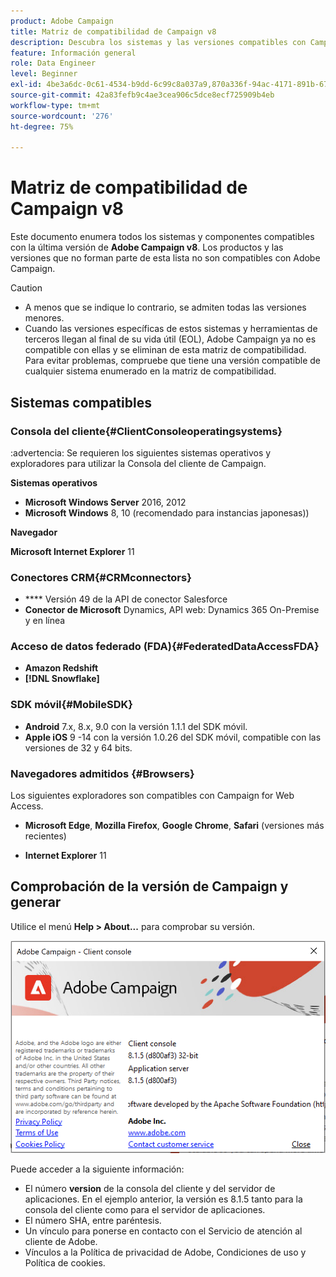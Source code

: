 ```yaml
---
product: Adobe Campaign
title: Matriz de compatibilidad de Campaign v8
description: Descubra los sistemas y las versiones compatibles con Campaign v8
feature: Información general
role: Data Engineer
level: Beginner
exl-id: 4be3a6dc-0c61-4534-b9dd-6c99c8a037a9,870a336f-94ac-4171-891b-67614feef6ef,bebdd930-c7f6-4629-a489-3c704b33f058,d493e613-eb61-43b1-9c6d-1bd881af0734
source-git-commit: 42a83fefb9c4ae3cea906c5dce8ecf725909b4eb
workflow-type: tm+mt
source-wordcount: '276'
ht-degree: 75%

---
```


# Matriz de compatibilidad de Campaign v8

Este documento enumera todos los sistemas y componentes compatibles con la última versión de **Adobe Campaign v8**. Los productos y las versiones que no forman parte de esta lista no son compatibles con Adobe Campaign.

>[!CAUTION]
>
>* A menos que se indique lo contrario, se admiten todas las versiones menores.
>* Cuando las versiones específicas de estos sistemas y herramientas de terceros llegan al final de su vida útil (EOL), Adobe Campaign ya no es compatible con ellas y se eliminan de esta matriz de compatibilidad. Para evitar problemas, compruebe que tiene una versión compatible de cualquier sistema enumerado en la matriz de compatibilidad.


## Sistemas compatibles

### Consola del cliente{#ClientConsoleoperatingsystems}

:advertencia: Se requieren los siguientes sistemas operativos y exploradores para utilizar la Consola del cliente de Campaign.

**Sistemas operativos**

* **Microsoft Windows Server** 2016, 2012
* **Microsoft Windows** 8, 10 (recomendado para instancias japonesas))

**Navegador**

**Microsoft Internet Explorer** 11

### Conectores CRM{#CRMconnectors}

* **** Versión 49 de la API de conector Salesforce
* **Conector de Microsoft** Dynamics, API web: Dynamics 365 On-Premise y en línea

### Acceso de datos federado (FDA){#FederatedDataAccessFDA}

* **Amazon Redshift**
* **[!DNL Snowflake]**

### SDK móvil{#MobileSDK}

* **Android** 7.x, 8.x, 9.0 con la versión 1.1.1 del SDK móvil.
* **Apple iOS** 9 -14 con la versión 1.0.26 del SDK móvil, compatible con las versiones de 32 y 64 bits.

### Navegadores admitidos {#Browsers}

Los siguientes exploradores son compatibles con Campaign for Web Access.

* **Microsoft Edge**, **Mozilla Firefox**, **Google Chrome**, **Safari** (versiones más recientes)

* **Internet Explorer** 11

## Comprobación de la versión de Campaign y generar

Utilice el menú **Help > About...** para comprobar su versión.

![](assets/ac-version.png)

Puede acceder a la siguiente información:

* El número **version** de la consola del cliente y del servidor de aplicaciones. En el ejemplo anterior, la versión es 8.1.5 tanto para la consola del cliente como para el servidor de aplicaciones.
* El número SHA, entre paréntesis.
* Un vínculo para ponerse en contacto con el Servicio de atención al cliente de Adobe.
* Vínculos a la Política de privacidad de Adobe, Condiciones de uso y Política de cookies.
